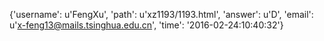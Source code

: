 {'username': u'FengXu', 'path': u'xz1193/1193.html', 'answer': u'D', 'email': u'x-feng13@mails.tsinghua.edu.cn', 'time': '2016-02-24:10:40:32'}
